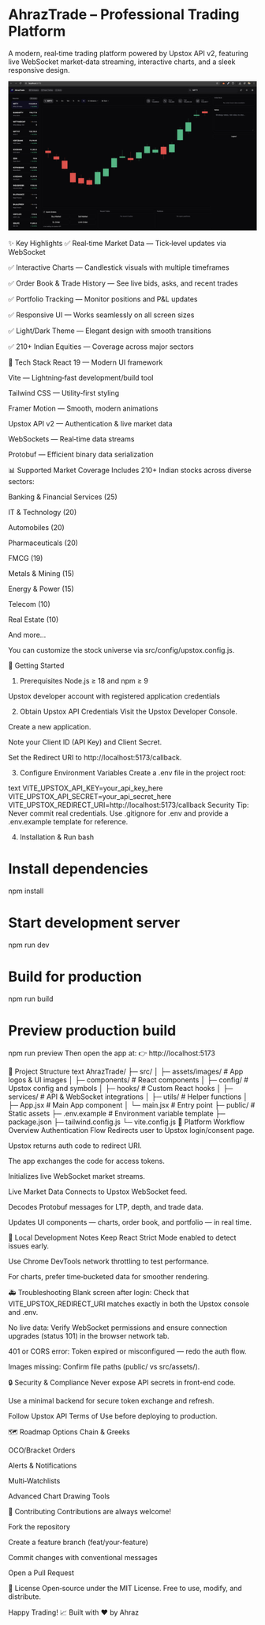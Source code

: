 # AhrazTrade – Professional Trading Platform

A modern, real‑time trading platform powered by Upstox API v2, featuring live WebSocket market‑data streaming, interactive charts, and a sleek responsive design.

![AhrazTrade Platform Screenshot](./S1.png)

✨ Key Highlights
✅ Real‑time Market Data — Tick‑level updates via WebSocket

✅ Interactive Charts — Candlestick visuals with multiple timeframes

✅ Order Book & Trade History — See live bids, asks, and recent trades

✅ Portfolio Tracking — Monitor positions and P&L updates

✅ Responsive UI — Works seamlessly on all screen sizes

✅ Light/Dark Theme — Elegant design with smooth transitions

✅ 210+ Indian Equities — Coverage across major sectors

🧱 Tech Stack
React 19 — Modern UI framework

Vite — Lightning‑fast development/build tool

Tailwind CSS — Utility‑first styling

Framer Motion — Smooth, modern animations

Upstox API v2 — Authentication & live market data

WebSockets — Real‑time data streams

Protobuf — Efficient binary data serialization

📊 Supported Market Coverage
Includes 210+ Indian stocks across diverse sectors:

Banking & Financial Services (25)

IT & Technology (20)

Automobiles (20)

Pharmaceuticals (20)

FMCG (19)

Metals & Mining (15)

Energy & Power (15)

Telecom (10)

Real Estate (10)

And more...

You can customize the stock universe via src/config/upstox.config.js.

🚀 Getting Started
1. Prerequisites
Node.js ≥ 18 and npm ≥ 9

Upstox developer account with registered application credentials

2. Obtain Upstox API Credentials
Visit the Upstox Developer Console.

Create a new application.

Note your Client ID (API Key) and Client Secret.

Set the Redirect URI to http://localhost:5173/callback.

3. Configure Environment Variables
Create a .env file in the project root:

text
VITE_UPSTOX_API_KEY=your_api_key_here
VITE_UPSTOX_API_SECRET=your_api_secret_here
VITE_UPSTOX_REDIRECT_URI=http://localhost:5173/callback
Security Tip: Never commit real credentials. Use .gitignore for .env and provide a .env.example template for reference.

4. Installation & Run
bash
# Install dependencies
npm install

# Start development server
npm run dev

# Build for production
npm run build

# Preview production build
npm run preview
Then open the app at:
👉 http://localhost:5173

📁 Project Structure
text
AhrazTrade/
├─ src/
│  ├─ assets/images/        # App logos & UI images
│  ├─ components/           # React components
│  ├─ config/               # Upstox config and symbols
│  ├─ hooks/                # Custom React hooks
│  ├─ services/             # API & WebSocket integrations
│  ├─ utils/                # Helper functions
│  ├─ App.jsx               # Main App component
│  └─ main.jsx              # Entry point
├─ public/                  # Static assets
├─ .env.example             # Environment variable template
├─ package.json
├─ tailwind.config.js
└─ vite.config.js
🧭 Platform Workflow Overview
Authentication Flow
Redirects user to Upstox login/consent page.

Upstox returns auth code to redirect URI.

The app exchanges the code for access tokens.

Initializes live WebSocket market streams.

Live Market Data
Connects to Upstox WebSocket feed.

Decodes Protobuf messages for LTP, depth, and trade data.

Updates UI components — charts, order book, and portfolio — in real time.

🧪 Local Development Notes
Keep React Strict Mode enabled to detect issues early.

Use Chrome DevTools network throttling to test performance.

For charts, prefer time‑bucketed data for smoother rendering.

🚑 Troubleshooting
Blank screen after login: Check that VITE_UPSTOX_REDIRECT_URI matches exactly in both the Upstox console and .env.

No live data: Verify WebSocket permissions and ensure connection upgrades (status 101) in the browser network tab.

401 or CORS error: Token expired or misconfigured — redo the auth flow.

Images missing: Confirm file paths (public/ vs src/assets/).

🔒 Security & Compliance
Never expose API secrets in front-end code.

Use a minimal backend for secure token exchange and refresh.

Follow Upstox API Terms of Use before deploying to production.

🗺️ Roadmap
 Options Chain & Greeks

 OCO/Bracket Orders

 Alerts & Notifications

 Multi‑Watchlists

 Advanced Chart Drawing Tools

🤝 Contributing
Contributions are always welcome!

Fork the repository

Create a feature branch (feat/your-feature)

Commit changes with conventional messages

Open a Pull Request

📄 License
Open‑source under the MIT License.
Free to use, modify, and distribute.

Happy Trading! 📈
Built with ❤️ by Ahraz

